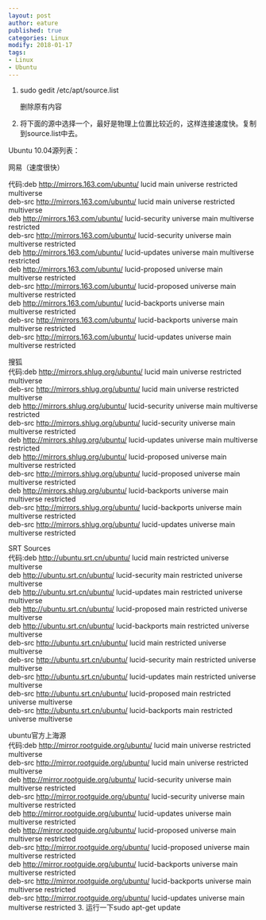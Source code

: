 ```yaml
---
layout: post
author: eature
published: true
categories: Linux
modify: 2018-01-17
tags:
- Linux
- Ubuntu
---
```


1. sudo gedit /etc/apt/source.list

    删除原有内容

2. 将下面的源中选择一个，最好是物理上位置比较近的，这样连接速度快。复制到source.list中去。

Ubuntu 10.04源列表：

网易（速度很快）

代码:deb http://mirrors.163.com/ubuntu/ lucid main universe restricted multiverse  
deb-src http://mirrors.163.com/ubuntu/ lucid main universe restricted multiverse  
deb http://mirrors.163.com/ubuntu/ lucid-security universe main multiverse restricted  
deb-src http://mirrors.163.com/ubuntu/ lucid-security universe main multiverse restricted  
deb http://mirrors.163.com/ubuntu/ lucid-updates universe main multiverse restricted  
deb http://mirrors.163.com/ubuntu/ lucid-proposed universe main multiverse restricted  
deb-src http://mirrors.163.com/ubuntu/ lucid-proposed universe main multiverse restricted  
deb http://mirrors.163.com/ubuntu/ lucid-backports universe main multiverse restricted  
deb-src http://mirrors.163.com/ubuntu/ lucid-backports universe main multiverse restricted  
deb-src http://mirrors.163.com/ubuntu/ lucid-updates universe main multiverse restricted

搜狐  
代码:deb http://mirrors.shlug.org/ubuntu/ lucid main universe restricted multiverse  
deb-src http://mirrors.shlug.org/ubuntu/ lucid main universe restricted multiverse  
deb http://mirrors.shlug.org/ubuntu/ lucid-security universe main multiverse restricted  
deb-src http://mirrors.shlug.org/ubuntu/ lucid-security universe main multiverse restricted  
deb http://mirrors.shlug.org/ubuntu/ lucid-updates universe main multiverse restricted  
deb http://mirrors.shlug.org/ubuntu/ lucid-proposed universe main multiverse restricted  
deb-src http://mirrors.shlug.org/ubuntu/ lucid-proposed universe main multiverse restricted  
deb http://mirrors.shlug.org/ubuntu/ lucid-backports universe main multiverse restricted  
deb-src http://mirrors.shlug.org/ubuntu/ lucid-backports universe main multiverse restricted  
deb-src http://mirrors.shlug.org/ubuntu/ lucid-updates universe main multiverse restricted  

SRT Sources  
代码:deb http://ubuntu.srt.cn/ubuntu/ lucid main restricted universe multiverse  
deb http://ubuntu.srt.cn/ubuntu/ lucid-security main restricted universe multiverse  
deb http://ubuntu.srt.cn/ubuntu/ lucid-updates main restricted universe multiverse  
deb http://ubuntu.srt.cn/ubuntu/ lucid-proposed main restricted universe multiverse  
deb http://ubuntu.srt.cn/ubuntu/ lucid-backports main restricted universe multiverse    
deb-src http://ubuntu.srt.cn/ubuntu/ lucid main restricted universe multiverse    
deb-src http://ubuntu.srt.cn/ubuntu/ lucid-security main restricted universe multiverse  
deb-src http://ubuntu.srt.cn/ubuntu/ lucid-updates main restricted universe multiverse  
deb-src http://ubuntu.srt.cn/ubuntu/ lucid-proposed main restricted universe multiverse  
deb-src http://ubuntu.srt.cn/ubuntu/ lucid-backports main restricted universe multiverse

ubuntu官方上海源  
代码:deb http://mirror.rootguide.org/ubuntu/ lucid main universe restricted multiverse  
deb-src http://mirror.rootguide.org/ubuntu/ lucid main universe restricted multiverse  
deb http://mirror.rootguide.org/ubuntu/ lucid-security universe main multiverse restricted  
deb-src http://mirror.rootguide.org/ubuntu/ lucid-security universe main multiverse restricted  
deb http://mirror.rootguide.org/ubuntu/ lucid-updates universe main multiverse restricted  
deb http://mirror.rootguide.org/ubuntu/ lucid-proposed universe main multiverse restricted  
deb-src http://mirror.rootguide.org/ubuntu/ lucid-proposed universe main multiverse restricted  
deb http://mirror.rootguide.org/ubuntu/ lucid-backports universe main multiverse restricted  
deb-src http://mirror.rootguide.org/ubuntu/ lucid-backports universe main multiverse restricted  
deb-src http://mirror.rootguide.org/ubuntu/ lucid-updates universe main multiverse restricted
3. 运行一下sudo apt-get update
